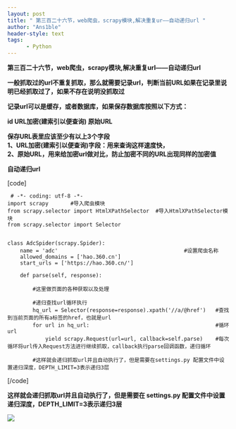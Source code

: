 ```yaml
---
layout: post
title: " 第三百二十六节，web爬虫，scrapy模块,解决重复ur——自动递归url "
author: "Ans1ble"
header-style: text
tags:
      - Python
---
```


  
**第三百二十六节，web爬虫，scrapy模块,解决重复url——自动递归url**



**一般抓取过的url不重复抓取，那么就需要记录url，判断当前URL如果在记录里说明已经抓取过了，如果不存在说明没抓取过**

**记录url可以是缓存，或者数据库，如果保存数据库按照以下方式：**

**id URL加密(建索引以便查询) 原始URL**

**保存URL表里应该至少有以上3个字段**  
 **1、URL加密(建索引以便查询)字段：用来查询这样速度快，**  
 **2、原始URL，用来给加密url做对比，防止加密不同的URL出现同样的加密值**



**自动递归url**

[code]

     # -*- coding: utf-8 -*-
    import scrapy       #导入爬虫模块
    from scrapy.selector import HtmlXPathSelector  #导入HtmlXPathSelector模块
    from scrapy.selector import Selector
    
    
    class AdcSpider(scrapy.Spider):
        name = 'adc'                                        #设置爬虫名称
        allowed_domains = ['hao.360.cn']
        start_urls = ['https://hao.360.cn/']
    
        def parse(self, response):
    
            #这里做页面的各种获取以及处理
    
            #递归查找url循环执行
            hq_url = Selector(response=response).xpath('//a/@href')   #查找到当前页面的所有a标签的href，也就是url
            for url in hq_url:                                        #循环url
                yield scrapy.Request(url=url, callback=self.parse)    #每次循环将url传入Request方法进行继续抓取，callback执行parse回调函数，递归循环
    
            #这样就会递归抓取url并且自动执行了，但是需要在settings.py 配置文件中设置递归深度，DEPTH_LIMIT=3表示递归3层 
[/code]

**这样就会递归抓取url并且自动执行了，但是需要在 settings.py 配置文件中设置递归深度，DEPTH_LIMIT=3表示递归3层**

**![](https://images2015.cnblogs.com/blog/955761/201707/955761-20170725134811974-426130734.png)**



